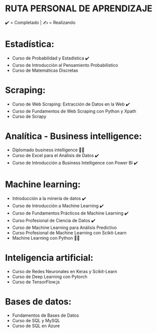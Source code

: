 # RUTA PERSONAL DE APRENDIZAJE
✔️ = Completado | ✍ = Realizando

# Estadística:
  - Curso de Probabilidad y Estadística ✔️
  - Curso de Introducción al Pensamiento Probabilístico
  - Curso de Matemáticas Discretas
  
# Scraping:
  - Curso de Web Scraping: Extracción de Datos en la Web ✔️
  - Curso de Fundamentos de Web Scraping con Python y Xpath
  - Curso de Scrapy
  
# Analítica - Business intelligence:
  - Diplomado business intelligence ✍🏽
  - Curso de Excel para el Análisis de Datos ✔️
  - Curso de Introducción a Business Intelligence con Power BI ✔️

# Machine learning:
  - Introducción a la minería de datos  ✔️
  - Curso de Introducción a Machine Learning ✔️
  - Curso de Fundamentos Prácticos de Machine Learning ✔️
  - Curso Profesional de Ciencia de Datos ✔️
  - Curso de Machine Learning para Análisis Predictivo
  - Curso Profesional de Machine Learning con Scikit-Learn
  - Machine Learning con Python ✍🏽
  
# Inteligencia artificial:
  - Curso de Redes Neuronales en Keras y Scikit-Learn
  - Curso de Deep Learning con Pytorch
  - Curso de TensorFlow.js
  
# Bases de datos:
  - Fundamentos de Bases de Datos
  - Curso de SQL y MySQL
  - Curso de SQL en Azure
  
